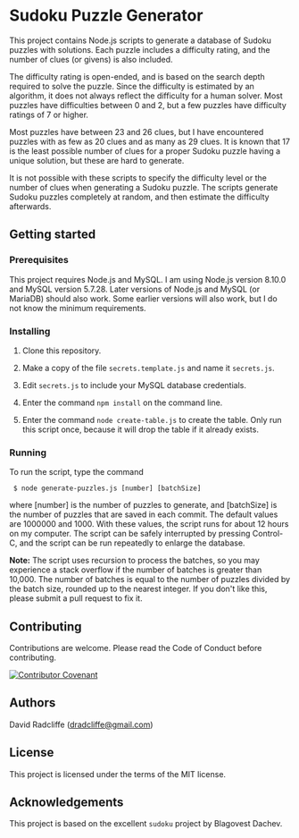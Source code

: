 # Sudoku Puzzle Generator

This project contains Node.js scripts to generate a database of Sudoku puzzles with solutions.
Each puzzle includes a difficulty rating, and the number of clues (or givens) is also included.

The difficulty rating is open-ended, and is based on the search depth required to solve the puzzle.
Since the difficulty is estimated by an algorithm, it does not always reflect the difficulty for a
human solver. Most puzzles have difficulties between 0 and 2, but a few puzzles have difficulty
ratings of 7 or higher.

Most puzzles have between 23 and 26 clues, but I have encountered puzzles with as few as 20 clues and
as many as 29 clues. It is known that 17 is the least possible number of clues for a proper Sudoku
puzzle having a unique solution, but these are hard to generate.

It is not possible with these scripts to specify the difficulty level or the number of clues when
generating a Sudoku puzzle. The scripts generate Sudoku puzzles completely at random, and then estimate
the difficulty afterwards.

## Getting started

### Prerequisites

This project requires Node.js and MySQL. I am using Node.js version 8.10.0 and MySQL version 5.7.28.
Later versions of Node.js and MySQL (or MariaDB) should also work. Some earlier versions will also work,
but I do not know the minimum requirements.

### Installing

1. Clone this repository.

2. Make a copy of the file `secrets.template.js` and name it `secrets.js`.

3. Edit `secrets.js` to include your MySQL database credentials.

4. Enter the command `npm install` on the command line.

5. Enter the command `node create-table.js` to create the table. Only run this script once, because it will drop the table if it already exists.

### Running

To run the script, type the command

     $ node generate-puzzles.js [number] [batchSize]

where [number] is the number of puzzles to generate, and [batchSize] is the number of puzzles that are saved
in each commit. The default values are 1000000 and 1000. With these values, the script runs for about 12 hours
on my computer. The script can be safely interrupted by pressing Control-C, and the script can be run repeatedly
to enlarge the database.

**Note:** The script uses recursion to process the batches, so you may experience a stack overflow if the number
of batches is greater than 10,000. The number of batches is equal to the number of puzzles divided by the batch
size, rounded up to the nearest integer. If you don't like this, please submit a pull request to fix it.

## Contributing

Contributions are welcome. Please read the Code of Conduct before contributing.

[![Contributor Covenant](https://img.shields.io/badge/Contributor%20Covenant-v2.0%20adopted-ff69b4.svg)](code-of-conduct.md) 
## Authors

David Radcliffe (dradcliffe@gmail.com)

## License

This project is licensed under the terms of the MIT license.

## Acknowledgements

This project is based on the excellent `sudoku` project by Blagovest Dachev.

